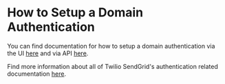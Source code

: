 # How to Setup a Domain Authentication

You can find documentation for how to setup a domain authentication via the UI [here](https://sendgrid.com/docs/ui/account-and-settings/how-to-set-up-domain-authentication/) and via API [here](../USAGE.md#sender-authentication).

Find more information about all of Twilio SendGrid's authentication related documentation [here](https://sendgrid.com/docs/ui/account-and-settings/).
